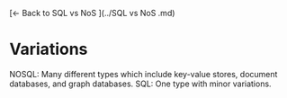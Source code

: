 [← Back to SQL vs NoS ](../SQL vs NoS .md)

# Variations

NOSQL: Many different types which include key-value stores, document databases, and graph databases.
SQL: One type with minor variations.